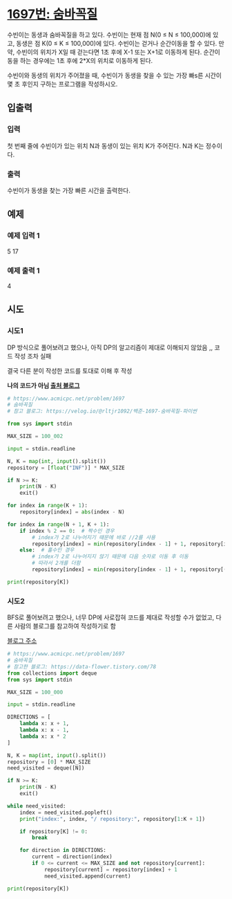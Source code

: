 # [1697번: 숨바꼭질](https://www.acmicpc.net/problem/1697)

수빈이는 동생과 숨바꼭질을 하고 있다. 수빈이는 현재 점 N(0 ≤ N ≤ 100,000)에 있고, 동생은 점 K(0 ≤ K ≤ 100,000)에 있다. 수빈이는 걷거나 순간이동을 할 수 있다. 만약, 수빈이의
위치가 X일 때 걷는다면 1초 후에 X-1 또는 X+1로 이동하게 된다. 순간이동을 하는 경우에는 1초 후에 2*X의 위치로 이동하게 된다.

수빈이와 동생의 위치가 주어졌을 때, 수빈이가 동생을 찾을 수 있는 가장 빠s른 시간이 몇 초 후인지 구하는 프로그램을 작성하시오.

## 입출력

### 입력

첫 번째 줄에 수빈이가 있는 위치 N과 동생이 있는 위치 K가 주어진다. N과 K는 정수이다.

### 출력

수빈이가 동생을 찾는 가장 빠른 시간을 출력한다.

## 예제

### 예제 입력 1

5 17

### 예제 출력 1

4

## 시도

### 시도1

DP 방식으로 풀어보려고 했으나, 아직 DP의 알고리즘이 제대로 이해되지 않았음 ,,
코드 작성 조차 실패

결국 다른 분이 작성한 코드를 토대로 이해 후 작성

**나의 코드가 아님 [출처 블로그](https://velog.io/@rltjr1092/백준-1697-숨바꼭질-파이썬)**
```python
# https://www.acmicpc.net/problem/1697
# 숨바꼭질
# 참고 블로그: https://velog.io/@rltjr1092/백준-1697-숨바꼭질-파이썬

from sys import stdin

MAX_SIZE = 100_002

input = stdin.readline

N, K = map(int, input().split())
repository = [float("INF")] * MAX_SIZE

if N >= K:
    print(N - K)
    exit()

for index in range(K + 1):
    repository[index] = abs(index - N)

for index in range(N + 1, K + 1):
    if index % 2 == 0:  # 짝수인 경우
        # index가 2로 나누어지기 때문에 바로 //2를 사용
        repository[index] = min(repository[index - 1] + 1, repository[index // 2] + 1)
    else:  # 홀수인 경우
        # index가 2로 나누어지지 않기 때문에 다음 숫자로 이동 후 이동
        # 따라서 2개를 더함
        repository[index] = min(repository[index - 1] + 1, repository[(index + 1) // 2] + 2)

print(repository[K])
```

### 시도2

BFS로 풀어보려고 했으나, 너무 DP에 사로잡혀 코드를 제대로 작성할 수가 없었고,
다른 사람의 블로그를 참고하여 작성하기로 함

[블로그 주소](https://data-flower.tistory.com/78)

```python
# https://www.acmicpc.net/problem/1697
# 숨바꼭질
# 참고한 블로그: https://data-flower.tistory.com/78
from collections import deque
from sys import stdin

MAX_SIZE = 100_000

input = stdin.readline

DIRECTIONS = [
    lambda x: x + 1,
    lambda x: x - 1,
    lambda x: x * 2
]

N, K = map(int, input().split())
repository = [0] * MAX_SIZE
need_visited = deque([N])

if N >= K:
    print(N - K)
    exit()

while need_visited:
    index = need_visited.popleft()
    print("index:", index, "/ repository:", repository[1:K + 1])

    if repository[K] != 0:
        break

    for direction in DIRECTIONS:
        current = direction(index)
        if 0 <= current <= MAX_SIZE and not repository[current]:
            repository[current] = repository[index] + 1
            need_visited.append(current)

print(repository[K])

```